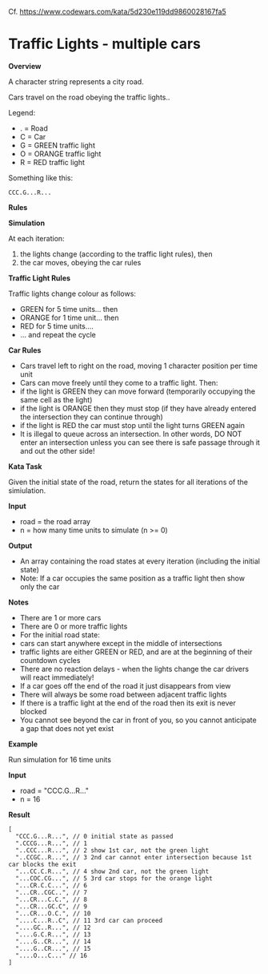 Cf. https://www.codewars.com/kata/5d230e119dd9860028167fa5

# Traffic Lights - multiple cars

**Overview**

A character string represents a city road.

Cars travel on the road obeying the traffic lights..

Legend:

- . = Road
- C = Car
- G = GREEN traffic light
- O = ORANGE traffic light
- R = RED traffic light

Something like this:
```
CCC.G...R...
```

**Rules**

**Simulation**

At each iteration:

1. the lights change (according to the traffic light rules), then
2. the car moves, obeying the car rules

**Traffic Light Rules**

Traffic lights change colour as follows:

- GREEN for 5 time units... then
- ORANGE for 1 time unit... then
- RED for 5 time units....
- ... and repeat the cycle

**Car Rules**

- Cars travel left to right on the road, moving 1 character position per time unit
- Cars can move freely until they come to a traffic light. Then:
- if the light is GREEN they can move forward (temporarily occupying the same cell as the light)
- if the light is ORANGE then they must stop (if they have already entered the intersection they can continue through)
- if the light is RED the car must stop until the light turns GREEN again
- It is illegal to queue across an intersection. In other words, DO NOT enter an intersection unless you can see there is safe passage through it and out the other side!

**Kata Task**

Given the initial state of the road, return the states for all iterations of the simiulation.

**Input**

- road = the road array
- n = how many time units to simulate (n \>= 0)

**Output**

- An array containing the road states at every iteration (including the initial state)
- Note: If a car occupies the same position as a traffic light then show only the car

**Notes**

- There are 1 or more cars
- There are 0 or more traffic lights
- For the initial road state:
- cars can start anywhere except in the middle of intersections
- traffic lights are either GREEN or RED, and are at the beginning of their countdown cycles
- There are no reaction delays - when the lights change the car drivers will react immediately!
- If a car goes off the end of the road it just disappears from view
- There will always be some road between adjacent traffic lights
- If there is a traffic light at the end of the road then its exit is never blocked
- You cannot see beyond the car in front of you, so you cannot anticipate a gap that does not yet exist

**Example**

Run simulation for 16 time units

**Input**

- road = "CCC.G...R..."
- n = 16

**Result**

```
[
  "CCC.G...R...", // 0 initial state as passed
  ".CCCG...R...", // 1
  "..CCC...R...", // 2 show 1st car, not the green light
  "..CCGC..R...", // 3 2nd car cannot enter intersection because 1st car blocks the exit
  "...CC.C.R...", // 4 show 2nd car, not the green light
  "...COC.CG...", // 5 3rd car stops for the orange light
  "...CR.C.C...", // 6
  "...CR..CGC..", // 7
  "...CR...C.C.", // 8
  "...CR...GC.C", // 9
  "...CR...O.C.", // 10
  "....C...R..C", // 11 3rd car can proceed
  "....GC..R...", // 12
  "....G.C.R...", // 13
  "....G..CR...", // 14
  "....G..CR...", // 15
  "....O...C..." // 16
]
```

